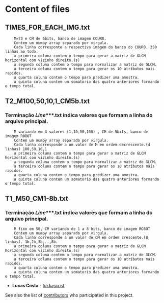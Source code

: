 # Content of files

## TIMES_FOR_EACH_IMG.txt
        M=73 e CM de 6bits, banco de imagem COURO.
        Contem um numpy array separado por virgula.
        Cada linha corresponte a respectiva imagem do banco do COURO. 350 linhas ao todo.
        a primeira coluna contem o tempo para gerar a matriz de GLCM horizontal com vizinho direito.(s)
        a segunda coluna contem o tempo para normalizar a matriz de GLCM.
        a terceira coluna contem o tempo para gerar os 10 atributos mais rapidos.
        a quarta coluna contem o tempo para predizer uma amostra.
        a quinta coluna contem um somatorio das quatro anteriores formando o tempo total.
        
## T2_M100,50,10,1_CM5b.txt
### Terminação _Line_***.txt indica valores que formam a linha do arquivo principal.
        M variando em 4 valores (1,10,50,100) , CM de 5bits, banco de imagem ROBOT
        Contem um numpy array separado por virgula.
        Cada linha corresponde a um valor de M em ordem decrescente.(4 linhas) 100,50,10,1
        a primeira coluna contem o tempo para gerar a matriz de GLCM horizontal com vizinho direito.(s)
        a segunda coluna contem o tempo para normalizar a matriz de GLCM.
        a terceira coluna contem o tempo para gerar os 10 atributos mais rapidos.
        a quarta coluna contem o tempo para predizer uma amostra.
        a quinta coluna contem um somatorio das quatro anteriores formando o tempo total.

## T1_M50_CM1-8b.txt
### Terminação _Line_***.txt indica valores que formam a linha do arquivo principal.
        M fixo em 50, CM variando de 1 a 8 bits, banco de imagem ROBOT
        Contem um numpy array separado por virgula.
        Cada linha corresponde a um valor de CM em ordem crescente.(8 linhas). 1b,2b,3b,..,8b.
        a primeira coluna contem o tempo para gerar a matriz de GLCM horizontal com vizinho direito.(s)
        a segunda coluna contem o tempo para normalizar a matriz de GLCM.
        a terceira coluna contem o tempo para gerar os 10 atributos mais rapidos.
        a quarta coluna contem o tempo para predizer uma amostra.
        a quinta coluna contem um somatorio das quatro anteriores formando o tempo total.     
        
        

* **Lucas Costa** - [lukkascost](https://github.com/lukkascost)

See also the list of [contributors](https://github.com/lukkascost/MachineLearn/contributors) who participated in this project.
